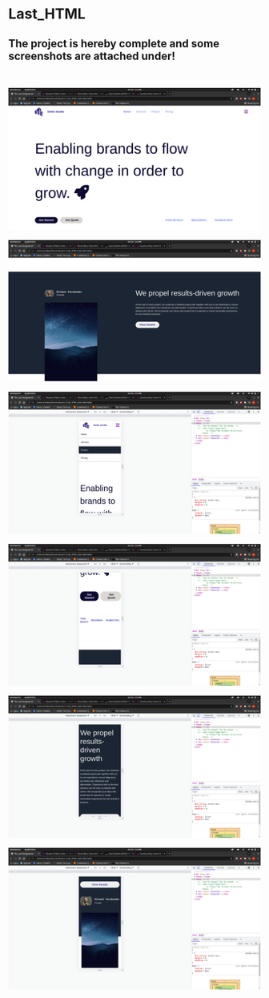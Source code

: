 # Last_HTML

## The project is hereby complete and some screenshots are attached under!

<br>

<br>

<img src="./images/ss1.png">

<br>

<br>

<img src="./images/ss2.png">

<br>

<br>

<img src="./images/ss3.png">

<br>

<br>

<img src="./images/ss4.png">

<br>

<br>

<img src="./images/ss5.png">

<br>

<br>

<img src="./images/ss6.png">
